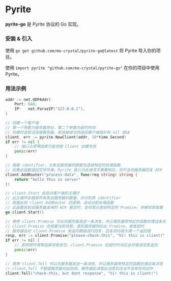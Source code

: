 # Pyrite

**pyrite-go** 是 Pyrite 协议的 Go 实现。

### 安装 & 引入

使用 `go get github.com/mo-crystal/pyrite-go@latest` 将 Pyrite 导入你的项目。

使用 `import pyrite "github.com/mo-crystal/pyrite-go"` 在你的项目中使用 Pyrite。

### 用法示例

```go
addr := net.UDPAddr{
	Port: 648,
	IP:   net.ParseIP("127.0.0.1"),
}

// 创建一个客户端
// 第一个参数为服务器地址，第二个参数为超时时间
// 创建时会尝试连接服务器。若连接成功则返回客户端指针和 nil 错误
client, err := pyrite.NewClient(addr, 10*time.Second)
if err != nil {
	// 端口占用等因素可能导致 Client 创建失败
	panic(err)
}

// 根据 identifier，为来自服务器的数据包选择特定的处理函数
// 如果此函数返回空字符串，Pyrite 就认为此请求不需要响应，则不会向服务器回复 ACK
client.AddRouter("process-data", func(req string) string {
	return "hello this is server"
})

// client.Start 会启动客户端的主循环
// 此主循环会接受所有来自服务器的数据，并识别其 identifier
// 依据此前 client.AddRouter 的逻辑，自动分配处理函数
// 此函数收到自服务器发来的 ACK 报文时，会将其分发给特定的 Promise，并解除其阻塞
go client.Start()

// 使用 client.Promise 可以向服务器发送一条消息，并让服务器用特定的函数处理这条消息
// client.Promise 会阻塞当前线程，直到服务器响应此 Promise，或者超时
// 服务器会对 client.Promise 发送的数据进行回复，回复的内容为第一个返回值
resp, err := client.Promise("please-check-this", "hi! this is client!")
if err != nil {
	// 若网络环境等因素导致丢包，client.Promise 在超时时间后会将错误信息返回
	panic(err)
}

// 使用 client.Tell 可以向服务器发送一条消息，并让服务器用特定的函数处理这条消息
// client.Tell 不期望服务器对此回信。服务器处读取此消息后应当不会有任何动作
client.Tell("check-this, but dont response", "hi! this is client!")
```
